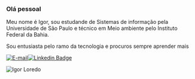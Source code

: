 ### Olá pessoal

<!--
**IgorLoredo/IgorLoredo** is a ✨ _special_ ✨ repository because its `README.md` (this file) appears on your GitHub profile.

Here are some ideas to get you started:

- 🔭 I’m currently working on ...
- 🌱 I’m currently learning ...
- 👯 I’m looking to collaborate on ...
- 🤔 I’m looking for help with ...
- 💬 Ask me about ...
- 📫 How to reach me: ...
- 😄 Pronouns: ...
- ⚡ Fun fact: ...
-->

<p> Meu nome é Igor, sou estudande de Sistemas de informação pela Universidade de São Paulo e técnico em Meio ambiente pelo Instituto Federal da Bahia.<p>
 <p>Sou entusiasta pelo ramo da tecnologia e procuros sempre aprender mais<p>

[![E-mail](http://img.shields.io/badge/igorloredo@usp.br-red?logo=gmail&style=flat-square&logoColor=white)](mailto:igorloredo@usp.br)[![Linkedin Badge](https://img.shields.io/badge/-LinkedIn-blue?style=flat-square&logo=Linkedin&logoColor=white&link=https://www.linkedin.com/in/igor-loredo-b1b318194/)](https://www.linkedin.com/in/igor-loredo-b1b318194/)


<img src="https://komarev.com/ghpvc/?username=IgorLoredo" alt="Igor Loredo" />
<!-- <img src="https://github-readme-stats.vercel.app/api/top-langs/?username=IgorLoredo&layout=compact&hide=python" alt="Igor Loredo" /> -->

